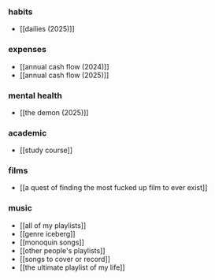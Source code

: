### habits
- [[dailies (2025)]] 
### expenses
- [[annual cash flow (2024)]]
- [[annual cash flow (2025)]]

### mental health
- [[the demon (2025)]] 
### academic
- [[study course]] 

### films
- [[a quest of finding the most fucked up film to ever exist]] 

### music
- [[all of my playlists]] 
- [[genre iceberg]] 
- [[monoquin songs]] 
- [[other people's playlists]] 
- [[songs to cover or record]] 
- [[the ultimate playlist of my life]] 
